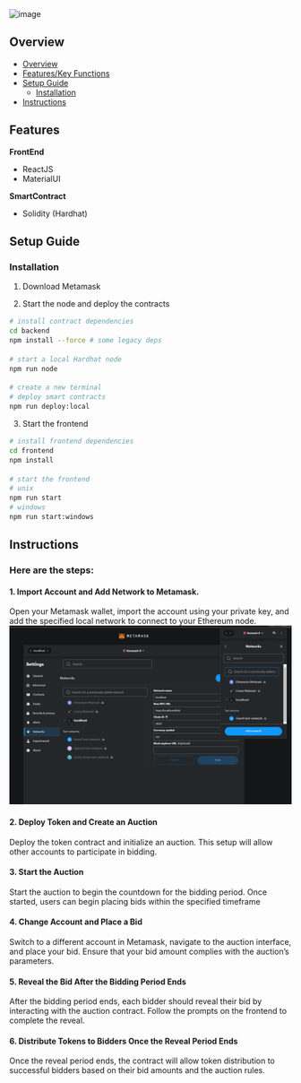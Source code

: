 <img width="537" alt="image" src="https://github.com/user-attachments/assets/acf10de9-d567-464b-ab58-150447490f58">

## Overview 
  - [Overview](#overview)
  - [Features/Key Functions](#features)
  - [Setup Guide](#setup-guide)
    - [Installation](#installation)
  - [Instructions](#instructions)

## Features

**FrontEnd**
- ReactJS
- MaterialUI
  
**SmartContract**
- Solidity (Hardhat)

## Setup Guide

### Installation

1. Download Metamask

2. Start the node and deploy the contracts

```bash
# install contract dependencies
cd backend
npm install --force # some legacy deps

# start a local Hardhat node
npm run node

# create a new terminal
# deploy smart contracts
npm run deploy:local
```

3. Start the frontend

```bash
# install frontend dependencies
cd frontend
npm install

# start the frontend
# unix
npm run start
# windows
npm run start:windows
```

## Instructions

### Here are the steps:

#### 1.  Import Account and Add Network to Metamask.
Open your Metamask wallet, import the account using your private key, and add the specified local network to connect to your Ethereum node.
![Add network](assets/add_network.png)

#### 2.  Deploy Token and Create an Auction
Deploy the token contract and initialize an auction. This setup will allow other accounts to participate in bidding.

#### 3. Start the Auction
Start the auction to begin the countdown for the bidding period. Once started, users can begin placing bids within the specified timeframe

#### 4. Change Account and Place a Bid
Switch to a different account in Metamask, navigate to the auction interface, and place your bid. Ensure that your bid amount complies with the auction’s parameters.

#### 5. Reveal the Bid After the Bidding Period Ends
After the bidding period ends, each bidder should reveal their bid by interacting with the auction contract. Follow the prompts on the frontend to complete the reveal.

#### 6. Distribute Tokens to Bidders Once the Reveal Period Ends
Once the reveal period ends, the contract will allow token distribution to successful bidders based on their bid amounts and the auction rules.
